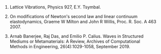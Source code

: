 1. Lattice Vibrations, Physics 927, E.Y. Tsymbal.

2. On modifications of Newton's second law and linear continuum elastodynamics, Graeme W  Milton and John R Willis, Proc. R. Soc. A 463 2007.

3. Arnab Banerjee, Raj Das, and Emilio P. Calius. Waves in Structured Mediums or Metamaterials: A Review, Archives of Computational Methods in Engineering, 26(4):1029-1058, September 2019.
